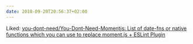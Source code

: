 ```yaml
---
date: 2018-09-20T20:56:37+02:00
---
```


Liked: [you-dont-need/You-Dont-Need-Momentjs: List of date-fns or native functions which you can use to replace moment.js + ESLint Plugin](https://github.com/you-dont-need/You-Dont-Need-Momentjs)

